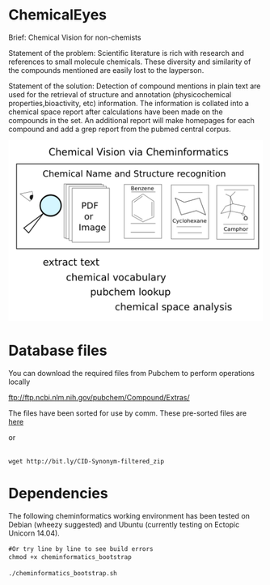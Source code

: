ChemicalEyes
============

Brief: Chemical Vision for non-chemists

Statement of the problem: Scientific literature is rich with research and references to small molecule chemicals. These diversity and similarity of the compounds mentioned are easily lost to the layperson. 

Statement of the solution: Detection of compound  mentions in plain text are used for the retrieval of structure and annotation (physicochemical properties,bioactivity, etc) information. The information is collated into a chemical space report after calculations have been made on the compounds in the set. An additional report will make homepages for each compound and add a grep report from the pubmed central corpus.


![ChemicalEyes](https://github.com/andrewdefries/ChemicalEyes/blob/master/ChemicalEyes.png)

Database files
==============

You can download the required files from Pubchem to perform operations locally

ftp://ftp.ncbi.nlm.nih.gov/pubchem/Compound/Extras/

The files have been sorted for use by comm. These pre-sorted files are [here](http://bit.ly/CID-Synonym-filtered_zip)

or 

```

wget http://bit.ly/CID-Synonym-filtered_zip

```

Dependencies
=============

The following cheminformatics working environment has been tested on Debian (wheezy suggested) and Ubuntu (currently testing on Ectopic Unicorn 14.04).
```
#Or try line by line to see build errors
chmod +x cheminformatics_bootstrap 

./cheminformatics_bootstrap.sh

```

